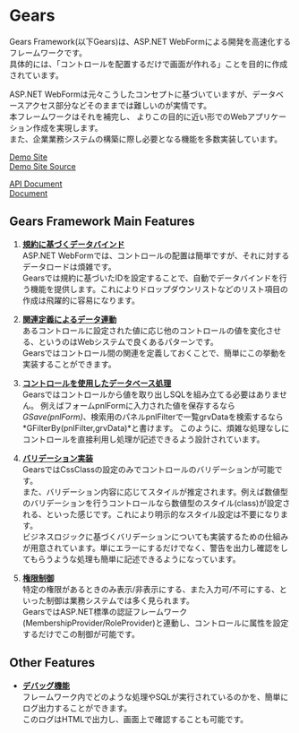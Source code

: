 ﻿Gears
=============

Gears Framework(以下Gears)は、ASP.NET WebFormによる開発を高速化するフレームワークです。  
具体的には、「コントロールを配置するだけで画面が作れる」ことを目的に作成されています。  

ASP.NET WebFormは元々こうしたコンセプトに基づいていますが、データベースアクセス部分などそのままでは難しいのが実情です。  
本フレームワークはそれを補完し、 よりこの目的に近い形でのWebアプリケーション作成を実現します。  
また、企業業務システムの構築に際し必要となる機能を多数実装しています。

[Demo Site](http://gearssite.apphb.com/)  
[Demo Site Source](https://github.com/icoxfog417/GearsSite)  

[API Document](http://gearssite.apphb.com/document/Help/Index.aspx)  
[Document](http://gearssite.apphb.com/document/GearsFrameWorkDoc.xls)  

## Gears Framework Main Features

1. **[規約に基づくデータバインド](https://github.com/icoxfog417/Gears/wiki/1.GearsConvention)**  
ASP.NET WebFormでは、コントロールの配置は簡単ですが、それに対するデータロードは煩雑です。  
Gearsでは規約に基づいたIDを設定することで、自動でデータバインドを行う機能を提供します。これによりドロップダウンリストなどのリスト項目の作成は飛躍的に容易になります。  


2. **[関連定義によるデータ連動](https://github.com/icoxfog417/Gears/wiki/2.Relation)**  
あるコントロールに設定された値に応じ他のコントロールの値を変化させる、というのはWebシステムで良くあるパターンです。  
Gearsではコントロール間の関連を定義しておくことで、簡単にこの挙動を実装することができます。  


3. **[コントロールを使用したデータベース処理](https://github.com/icoxfog417/Gears/wiki/3.DatabaseAccess)**  
Gearsではコントロールから値を取り出しSQLを組み立てる必要はありません。  例えばフォームpnlFormに入力された値を保存するなら*GSave(pnlForm)*、検索用のパネルpnlFilterで一覧grvDataを検索するなら*GFilterBy(pnlFilter,grvData)*と書けます。
このように、煩雑な処理なしにコントロールを直接利用し処理が記述できるよう設計されています。


4. **[バリデーション実装](https://github.com/icoxfog417/Gears/wiki/4.Validation)**  
GearsではCssClassの設定のみでコントロールのバリデーションが可能です。  
また、バリデーション内容に応じてスタイルが推定されます。例えば数値型のバリデーションを行うコントロールなら数値型のスタイル(class)が設定される、といった感じです。これにより明示的なスタイル設定は不要になります。  
ビジネスロジックに基づくバリデーションについても実装するための仕組みが用意されています。単にエラーにするだけでなく、警告を出力し確認をしてもらうような処理も簡単に記述できるようになっています。  


5. **[権限制御](https://github.com/icoxfog417/Gears/wiki/5.Authorization)**  
特定の権限があるときのみ表示/非表示にする、また入力可/不可にする、といった制御は業務システムでは多く見られます。  
GearsではASP.NET標準の認証フレームワーク(MembershipProvider/RoleProvider)と連動し、コントロールに属性を設定するだけでこの制御が可能です。  


## Other Features
* **[デバッグ機能](https://github.com/icoxfog417/Gears/wiki/Log)**  
フレームワーク内でどのような処理やSQLが実行されているのかを、簡単にログ出力することができます。  
このログはHTMLで出力し、画面上で確認することも可能です。  


